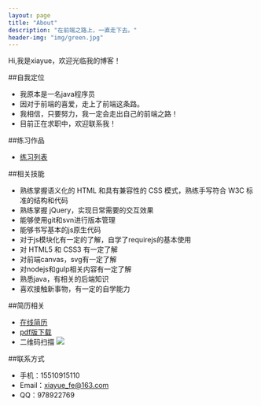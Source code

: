 ```yaml
---
layout: page
title: "About"
description: "在前端之路上，一直走下去。"
header-img: "img/green.jpg"
---
```





Hi,我是xiayue，欢迎光临我的博客！


##自我定位


- 我原本是一名java程序员
- 因对于前端的喜爱，走上了前端这条路。 
- 我相信，只要努力，我一定会走出自己的前端之路！
- 目前正在求职中，欢迎联系我！




##练习作品

- [练习列表](http://xiayue-fe.github.io/demos/)


##相关技能

- 熟练掌握语义化的 HTML 和具有兼容性的 CSS 模式，熟练手写符合 W3C 标准的结构和代码
- 熟练掌握 jQuery，实现日常需要的交互效果
- 能够使用git和svn进行版本管理
- 能够书写基本的js原生代码
- 对于js模块化有一定的了解，自学了requirejs的基本使用
- 对 HTML5 和 CSS3 有一定了解
- 对前端canvas，svg有一定了解
- 对nodejs和gulp相关内容有一定了解
- 熟悉java，有相关的后端知识
- 喜欢接触新事物，有一定的自学能力


##简历相关

- [在线简历](http://xiayue.deercv.com/?preview=1)
- [pdf版下载](http://xiayue-fe.github.io/jianli/web前端-黄浩-2年.pdf)
- 二维码扫描
![](http://xiayue-fe.github.io/jianli/2code.png)


##联系方式

- 手机：15510915110
- Email：xiayue_fe@163.com 
- QQ：978922769









